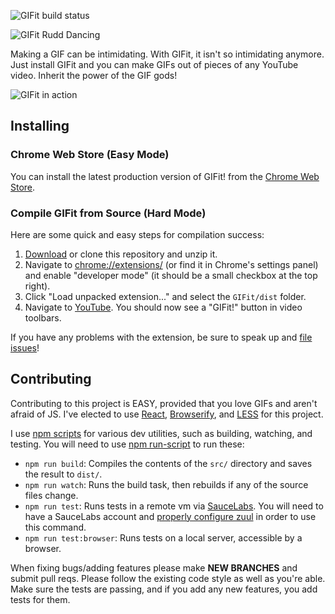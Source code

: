 ![GIFit build status](https://travis-ci.org/Fauntleroy/GIFit.svg?branch=master)

![GIFit Rudd Dancing](https://raw.githubusercontent.com/Fauntleroy/GIFit/master/gifit_rudd_dance.gif)

Making a GIF can be intimidating. With GIFit, it isn't so intimidating anymore. Just install GIFit and you can make GIFs out of pieces of any YouTube video. Inherit the power of the GIF gods!

![GIFit in action](https://raw.githubusercontent.com/Fauntleroy/GIFit/master/screenshot.jpg)

## Installing

### Chrome Web Store (Easy Mode)

You can install the latest production version of GIFit! from the [Chrome Web Store](https://chrome.google.com/webstore/detail/gifit/khoojcphcmgcplkpckkjpdlloooifgec).

### Compile GIFit from Source (Hard Mode)

Here are some quick and easy steps for compilation success:

1. [Download](https://github.com/Fauntleroy/GIFit/archive/master.zip) or clone this repository and unzip it.
2. Navigate to [chrome://extensions/](chrome://extensions/) (or find it in Chrome's settings panel) and enable "developer mode" (it should be a small checkbox at the top right).
3. Click "Load unpacked extension..." and select the `GIFit/dist` folder.
4. Navigate to [YouTube](http://youtube.com). You should now see a "GIFit!" button in video toolbars.

If you have any problems with the extension, be sure to speak up and [file issues](https://github.com/Fauntleroy/GIFit/issues)!

## Contributing

Contributing to this project is EASY, provided that you love GIFs and aren't afraid of JS. I've elected to use [React](http://facebook.github.io/react/), [Browserify](http://browserify.org/), and [LESS](http://lesscss.org/) for this project.

I use [npm scripts](https://docs.npmjs.com/misc/scripts) for various dev utilities, such as building, watching, and testing. You will need to use [npm run-script](https://docs.npmjs.com/cli/run-script) to run these:

- `npm run build`: Compiles the contents of the `src/` directory and saves the result to `dist/`.
- `npm run watch`: Runs the build task, then rebuilds if any of the source files change.
- `npm run test`: Runs tests in a remote vm via [SauceLabs](https://saucelabs.com/). You will need to have a SauceLabs account and [properly configure zuul](https://github.com/defunctzombie/zuul/wiki/Cloud-testing) in order to use this command.
- `npm run test:browser`: Runs tests on a local server, accessible by a browser.

When fixing bugs/adding features please make **NEW BRANCHES** and submit pull reqs. Please follow the existing code style as well as you're able. Make sure the tests are passing, and if you add any new features, you add tests for them.
